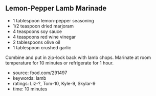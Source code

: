 Lemon-Pepper Lamb Marinade
--------------------------

- 1 tablespoon lemon-pepper seasoning
- 1/2 teaspoon dried marjoram
- 4 teaspoons soy sauce
- 4 teaspoons red wine vinegar
- 2 tablespoons olive oil
- 1 tablespoon crushed garlic

Combine and put in zip-lock back with lamb chops.  Marinate at room
temperature for 10 minutes or refrigerate for 1 hour.

- source: food.com/291497
- keywords: lamb
- ratings: Liz-?, Tom-10, Kyle-9, Skylar-9
- time: 10 minutes
